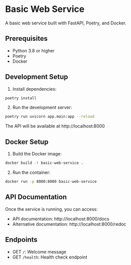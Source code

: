 # Basic Web Service

A basic web service built with FastAPI, Poetry, and Docker.

## Prerequisites

- Python 3.8 or higher
- Poetry
- Docker

## Development Setup

1. Install dependencies:
```bash
poetry install
```

2. Run the development server:
```bash
poetry run uvicorn app.main:app --reload
```

The API will be available at http://localhost:8000

## Docker Setup

1. Build the Docker image:
```bash
docker build -t basic-web-service .
```

2. Run the container:
```bash
docker run -p 8000:8000 basic-web-service
```

## API Documentation

Once the service is running, you can access:
- API documentation: http://localhost:8000/docs
- Alternative documentation: http://localhost:8000/redoc

## Endpoints

- GET `/`: Welcome message
- GET `/health`: Health check endpoint
